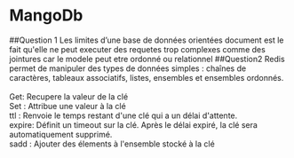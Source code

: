 # MangoDb

##Question 1
Les limites d’une base de données orientées document est le fait qu'elle ne peut executer des requetes trop complexes comme des jointures car le modele peut etre ordonné ou relationnel 
##Question2
Redis permet de manipuler des types de données simples :
chaînes de caractères, tableaux associatifs, listes, ensembles et ensembles ordonnés.
<br><br>
Get: Recupere la valeur de la clé <br>
Set : Attribue une valeur à la clé<br>
ttl : Renvoie le temps restant d'une clé qui a un délai d'attente.<br>
expire:  Définit un timeout sur la clé. Après le délai expiré, la clé sera automatiquement supprimé.<br>
sadd : Ajouter des élements à l'ensemble stocké à la clé<br>
